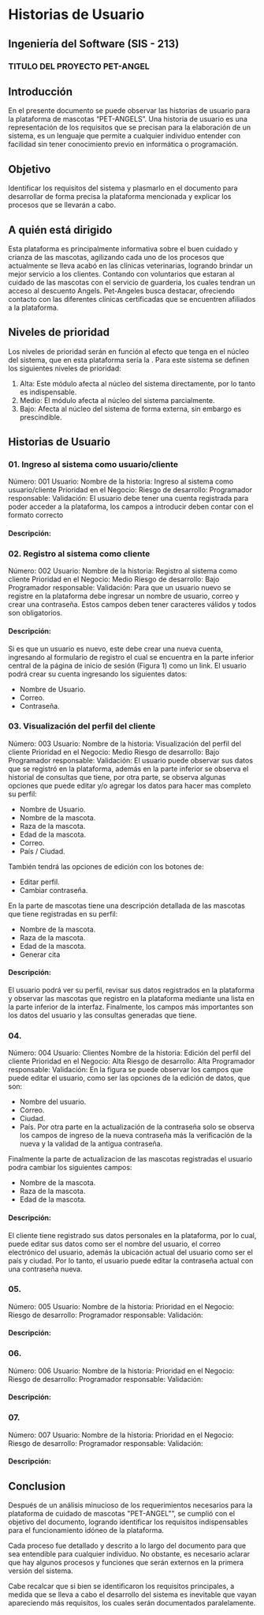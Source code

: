 # Historias de Usuario
## Ingeniería del Software (SIS - 213)

### TITULO DEL PROYECTO PET-ANGEL

## Introducción
En el presente documento se puede observar las historias de usuario para la plataforma de mascotas “PET-ANGELS”. Una historia de usuario es una representación de los requisitos que se precisan para la elaboración de un sistema, es un lenguaje que permite a cualquier individuo entender con facilidad sin tener conocimiento previo en informática o programación.

## Objetivo
Identificar los requisitos del sistema y plasmarlo en el documento para desarrollar de forma precisa la plataforma mencionada y explicar los procesos que se llevarán a cabo.

## A quién está dirigido
Esta plataforma es principalmente informativa sobre el buen cuidado y crianza de las mascotas, agilizando cada uno de los procesos que actualmente se lleva acabó en las clínicas veterinarias, logrando brindar un mejor servicio a los clientes. Contando con voluntarios que estaran al cuidado de las mascotas con el servicio de guarderia, los cuales tendran un acceso al descuento Angels. Pet-Angeles busca destacar, ofreciendo contacto con las diferentes clínicas certificadas que se encuentren afiliados a la plataforma.

## Niveles de prioridad
Los niveles de prioridad serán en función al efecto que tenga en el núcleo del sistema, que en esta plataforma sería la . Para este sistema se definen los siguientes niveles de prioridad:

1. Alta: Este módulo afecta al núcleo del sistema directamente, por lo tanto es indispensable.
2. Medio: El módulo afecta al núcleo del sistema parcialmente.
3. Bajo: Afecta al núcleo del sistema de forma externa, sin embargo es prescindible.

## Historias de Usuario
### 01. Ingreso al sistema como usuario/cliente

Número: 001      Usuario: 
Nombre de la historia: Ingreso al sistema como usuario/cliente
Prioridad en el Negocio:             Riesgo de desarrollo: 
Programador responsable: 
Validación:  El usuario debe tener una cuenta registrada para poder acceder a la plataforma, los campos a introducir deben contar con el formato correcto


#### Descripción:


### 02.  Registro al sistema como cliente

Número: 002      Usuario: 
Nombre de la historia: Registro al sistema como cliente
Prioridad en el Negocio: Medio            Riesgo de desarrollo: Bajo
Programador responsable: 
Validación: Para que un usuario nuevo se registre en la plataforma debe ingresar un nombre de usuario, correo y crear una contraseña. Estos campos deben tener caracteres válidos y todos son obligatorios.

#### Descripción:
Si es que un usuario es nuevo, este debe crear una nueva cuenta, ingresando al formulario de registro el cual se encuentra en la parte inferior central de la página de inicio de sesión (Figura 1) como un link. El usuario podrá crear su cuenta ingresando los siguientes datos:
- Nombre de Usuario.
- Correo.
- Contraseña.

### 03. Visualización del perfil del cliente

Número: 003      Usuario: 
Nombre de la historia: Visualización del perfil del cliente
Prioridad en el Negocio:  Medio           Riesgo de desarrollo: Bajo
Programador responsable: 
Validación: El usuario puede observar sus datos que se registró en la plataforma, además en la parte inferior se observa el historial de consultas que tiene, por otra parte, se observa algunas opciones que puede editar y/o agregar los datos para hacer mas completo su perfil:
- Nombre de Usuario.
- Nombre de la mascota.
- Raza de la mascota.
- Edad de la mascota.
- Correo.
- País / Ciudad.

También tendrá las opciones de edición con los botones de:
- Editar perfil.
- Cambiar contraseña.

En la parte de mascotas tiene una descripción detallada de las mascotas que tiene registradas en su perfil:
- Nombre de la mascota.
- Raza de la mascota.
- Edad de la mascota.
- Generar cita


#### Descripción:
El usuario podrá ver su perfil, revisar sus datos registrados en la plataforma y observar las mascotas que registro en la plataforma mediante una lista en la parte inferior de la interfaz. Finalmente, los campos más importantes son los datos del usuario y las consultas generadas que tiene.


### 04. 

Número: 004      Usuario: Clientes
Nombre de la historia: Edición del perfil del cliente
Prioridad en el Negocio: Alta            Riesgo de desarrollo: Alta
Programador responsable: 
Validación: En la figura se puede observar los campos que puede editar el usuario, como ser las
opciones de la edición de datos, que son:
- Nombre del usuario.
- Correo.
- Ciudad.
- País.
Por otra parte en la actualización de la contraseña solo se observa los campos de ingreso de la
nueva contraseña más la verificación de la nueva y la validad de la antigua contraseña.

Finalmente la parte de actualizacion de las mascotas registradas el usuario podra cambiar los siguientes campos:
- Nombre de la mascota.
- Raza de la mascota.
- Edad de la mascota.


#### Descripción:
El cliente tiene registrado sus datos personales en la plataforma, por lo cual, puede editar sus datos como ser el nombre del usuario, el correo electrónico del usuario, además la ubicación actual del usuario como ser el país y ciudad. Por lo tanto, el usuario puede editar la contraseña actual con una contraseña nueva.


### 05. 

Número: 005      Usuario: 
Nombre de la historia: 
Prioridad en el Negocio:             Riesgo de desarrollo: 
Programador responsable: 
Validación: 


#### Descripción:


### 06. 

Número: 006      Usuario: 
Nombre de la historia: 
Prioridad en el Negocio:             Riesgo de desarrollo: 
Programador responsable: 
Validación: 


#### Descripción:


### 07. 

Número: 007      Usuario: 
Nombre de la historia: 
Prioridad en el Negocio:             Riesgo de desarrollo: 
Programador responsable: 
Validación: 


#### Descripción:



## Conclusion

Después de un análisis minucioso de los requerimientos necesarios para la plataforma de cuidado de mascotas "PET-ANGEL"”, se cumplió con el objetivo del documento, logrando identificar los requisitos indispensables para el funcionamiento idóneo de la plataforma.

Cada proceso fue detallado y descrito a lo largo del documento para que sea entendible para cualquier individuo. No obstante, es necesario aclarar que hay algunos procesos y funciones que serán externos en la primera versión del sistema.

Cabe recalcar que si bien se identificaron los requisitos principales, a medida que se lleva a cabo el desarrollo del sistema es inevitable que vayan apareciendo más requisitos, los cuales serán documentados paralelamente.

